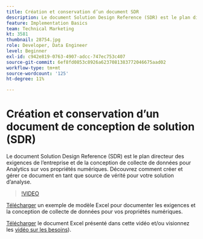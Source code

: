 ```yaml
---
title: Création et conservation d’un document SDR
description: Le document Solution Design Reference (SDR) est le plan directeur des exigences de l’entreprise et de la conception de collecte de données pour Analytics sur vos propriétés numériques. Découvrez comment créer et gérer ce document en tant que source de vérité pour votre solution d’analyse.
feature: Implementation Basics
team: Technical Marketing
kt: 3581
thumbnail: 28754.jpg
role: Developer, Data Engineer
level: Beginner
exl-id: c942e819-0763-4907-adcc-747ec753c407
source-git-commit: 6ef8fd0853c8926a6237081383772046675aad02
workflow-type: tm+mt
source-wordcount: '125'
ht-degree: 11%

---
```


# Création et conservation d’un document de conception de solution (SDR)

Le document Solution Design Reference (SDR) est le plan directeur des exigences de l’entreprise et de la conception de collecte de données pour Analytics sur vos propriétés numériques. Découvrez comment créer et gérer ce document en tant que source de vérité pour votre solution d’analyse.

>[!VIDEO](https://video.tv.adobe.com/v/28754/?quality=12)

[Télécharger](assets/aa-implementation-playbook.xlsx) un exemple de modèle Excel pour documenter les exigences et la conception de collecte de données pour vos propriétés numériques.

[Télécharger](assets/geometrixx-clothiers-brd-sdr.xlsx) le document Excel présenté dans cette vidéo et/ou visionnez les [vidéo sur les besoins](creating-a-business-requirements-document.md)).
